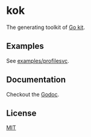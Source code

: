 # kok

The generating toolkit of [Go kit][1].


## Examples

See [examples/profilesvc](examples/profilesvc).


## Documentation

Checkout the [Godoc][2].


## License

[MIT](LICENSE)


[1]: https://github.com/go-kit/kit
[2]: https://godoc.org/github.com/RussellLuo/kok
